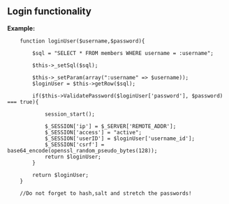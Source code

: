 
Login functionality
-------

**Example:**



		function loginUser($username,$password){
		
			$sql = "SELECT * FROM members WHERE username = :username";
		
			$this->_setSql($sql);
		
			$this->_setParam(array(":username" => $username));
			$loginUser = $this->getRow($sql);
				
			if($this->ValidatePassword($loginUser['password'], $password) === true){

				session_start();
			
				$_SESSION['ip'] = $_SERVER['REMOTE_ADDR'];
				$_SESSION['access'] = "active";
				$_SESSION['userID'] = $loginUser['username_id'];
				$_SESSION['csrf'] = base64_encode(openssl_random_pseudo_bytes(128));
				return $loginUser;
			}
		
			return $loginUser;
		}
	
		//Do not forget to hash,salt and stretch the passwords!





	